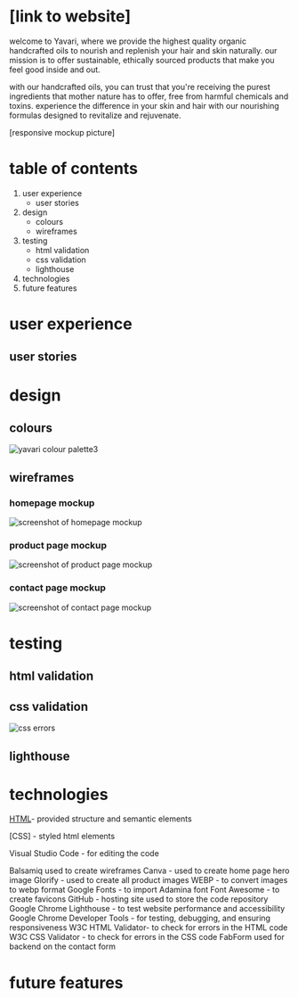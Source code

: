 # [link to website]

welcome to Yavari, where we provide the highest quality organic handcrafted oils to nourish and replenish your hair and skin naturally. our mission is to offer sustainable, ethically sourced products that make you feel good inside and out. 

with our handcrafted oils, you can trust that you're receiving the purest ingredients that mother nature has to offer, free from harmful chemicals and toxins. experience the difference in your skin and hair with our nourishing formulas designed to revitalize and rejuvenate.

[responsive mockup picture]

# table of contents

1. user experience
   - user stories
2. design
   - colours
   - wireframes
3. testing
   - html validation
   - css validation
   - lighthouse
4. technologies
5. future features

# user experience
## user stories

# design
## colours
![yavari colour palette3](https://github.com/elfitron/yavari/assets/161019521/63108bfd-a688-44b6-8e42-a5bdb291cf2b)

## wireframes
### homepage mockup
![screenshot of homepage mockup](https://share.balsamiq.com/c/rYU2L8x4rinogHKddZDbD3.png)

### product page mockup
![screenshot of product page mockup](https://share.balsamiq.com/c/xyQxzN73zdAbYgvv4QXK9P.png)

### contact page mockup
![screenshot of contact page mockup](https://share.balsamiq.com/c/2GWew3yDnByuk6JdNigTmT.png)

# testing

## html validation

## css validation
![css errors](https://github.com/elfitron/yavari/assets/161019521/8fccc25a-9835-494b-8059-c4b5c450aa71)


## lighthouse

# technologies


[HTML](https://web.dev/learn/html/overview/)- provided structure and semantic elements 

[CSS] - styled html elements 

Visual Studio Code - for editing the code

Balsamiq used to create wireframes
Canva - used to create home page hero image
Glorify - used to create all product images
WEBP - to convert images to webp format
Google Fonts - to import Adamina font
Font Awesome - to create favicons
GitHub - hosting site used to store the code repository
Google Chrome Lighthouse - to test website performance and accessibility
Google Chrome Developer Tools - for testing, debugging, and ensuring responsiveness
W3C HTML Validator- to check for errors in the HTML code
W3C CSS Validator - to check for errors in the CSS code
FabForm used for backend on the contact form


# future features






